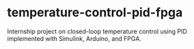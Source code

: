 # temperature-control-pid-fpga
Internship project on closed-loop temperature control using PID implemented with Simulink, Arduino, and FPGA.
